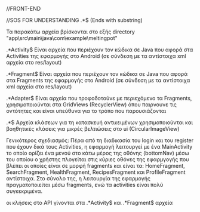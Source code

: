 //FRONT-END

//SOS FOR UNDERSTANDING
.*<substring>$ (Ends with substring)

Τα παρακάτω αρχεία βρίσκονται στο εξής directory "app\src\main\java\com\example\meltingpot"

.*Activity$
Είναι αρχεία που περιέχουν τον κώδικα σε
Java που αφορά στα Activities της εφαρμογής στο Android
(σε σύνδεση με τα αντίστοιχα xml αρχεία στο res/layout)


.*Fragment$
Είναι αρχεία που περιέχουν τον κώδικα σε
Java που αφορά στα Fragments της εφαρμογής στο Android
(σε σύνδεση με τα αντίστοιχα xml αρχεία στο res/layout)


.*Adapter$
Είναι αρχεία που τροφοδοτούνε με περιεχόμενο τα Fragments,
χρησιμοποιούνται στα GridViews (RecyclerView)
όπου παιρνουνε τις οντότητες
και είναι υπεύθυνα για το τρόπο που παρουσιάζονται

.*$
Αρχεία κλάσεων για τη κατασκευή αντικειμένων χρησιμοποιούνται
και βοηθητικές κλάσεις για μικρές βελτιώσεις στο ui (CircularImageView)



Γενικότερος σχεδιασμός:
Πέρα από τη διαδικασία του login και του register που έχουν δικά
τους Activities,
η εφαρμογή λειτουργεί με ένα MainActivity 
το οποίο ορίζει ένα μενού στο κάτω μέρος της οθόνης (bottomNav)
μέσω του οποίου ο χρήστης πλογείται στις κύριες οθόνες της εφαρμγογής
που βλέπει οι οποίες είναι σε μορφή fragments και είναι τα:
 HomeFragment, 
 SearchFragment, 
 HealthFragment, 
 RecipesFragment και 
 ProfileFragment αντίστοιχα.
Στο σύνολο της, η λειτουργία της εφαρμογής πραγματοποιείται μέσω fragments, 
ενώ τα activities είναι πολύ συγκεκριμένα.
 
οι κλήσεις στο API γίνονται στα .*Activity$ και .*Fragment$ αρχεία